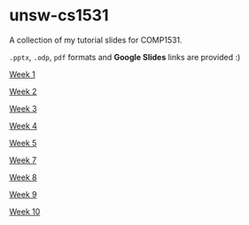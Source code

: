 # unsw-cs1531
A collection of my tutorial slides for COMP1531.

`.pptx`, `.odp`, `pdf` formats and **Google Slides** links are provided :) 

[Week 1](https://docs.google.com/presentation/d/1mUFbRIAW01sOvLTSRDrTcB8A4erJSO7rs-Ui232sT-g/edit?usp=sharing)

[Week 2](https://docs.google.com/presentation/d/1dmxkCxEJCR8VXGhusVm3HIEixbowhX-1AF-l8YpuUDU/edit?usp=sharing)

[Week 3](https://docs.google.com/presentation/d/1Cxf6k6d3iNcjsvhKww0ZNrb8vfKH_0w9HSXRDUV-LZI/edit?usp=sharing)

[Week 4](https://docs.google.com/presentation/d/1zaW_if44pVj145ulq0vYnW6S-CES2Lp29p1cBAF0POk/edit?usp=sharing)

[Week 5](https://docs.google.com/presentation/d/1vIlwvgOb4Gy1axVYz9PjukfM62tp6R7-8QumAsprR4k/edit?usp=sharing)

[Week 7](https://docs.google.com/presentation/d/12OXIBp1lzRP2xiM9YwOqT7_UpDDTz9S-Ufets5xUev4/edit?usp=sharing)

[Week 8](https://docs.google.com/presentation/d/13QLmfuVo7w5yOftXz5FM_9lPxZkRV0Y07rsEQaYM6lQ/edit?usp=sharing)

[Week 9](https://docs.google.com/presentation/d/1Qul-rtEWwfeP5d3iLIcddKV18CxDf5e9Qt9eLarCzDE/edit?usp=sharing)

[Week 10](https://docs.google.com/presentation/d/1KdC1632ERp8w-ciJS6kmXE4N8qbF6BOQu6T4axG3IcE/edit?usp=sharing)
